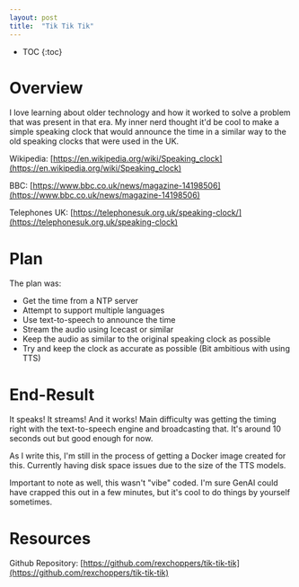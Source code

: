 ```yaml
---
layout: post
title:  "Tik Tik Tik"
---
```


* TOC
{:toc}

# Overview
I love learning about older technology and how it worked to solve a problem that was present in that era. My inner nerd thought it'd be cool to make a simple speaking clock that would announce the time in a similar way to the old speaking clocks that were used in the UK.

Wikipedia: [https://en.wikipedia.org/wiki/Speaking_clock](https://en.wikipedia.org/wiki/Speaking_clock)

BBC: [https://www.bbc.co.uk/news/magazine-14198506](https://www.bbc.co.uk/news/magazine-14198506)

Telephones UK: [https://telephonesuk.org.uk/speaking-clock/](https://telephonesuk.org.uk/speaking-clock)

# Plan
The plan was:

- Get the time from a NTP server
- Attempt to support multiple languages
- Use text-to-speech to announce the time
- Stream the audio using Icecast or similar
- Keep the audio as similar to the original speaking clock as possible
- Try and keep the clock as accurate as possible (Bit ambitious with using TTS)

# End-Result
It speaks! It streams! And it works! Main difficulty was getting the timing right with the text-to-speech engine and broadcasting that. It's around 10 seconds out but good enough for now.

As I write this, I'm still in the process of getting a Docker image created for this. Currently having disk space issues due to the size of the TTS models.

Important to note as well, this wasn't "vibe" coded. I'm sure GenAI could have crapped this out in a few minutes, but it's cool to do things by yourself sometimes. 

# Resources

Github Repository: [https://github.com/rexchoppers/tik-tik-tik](https://github.com/rexchoppers/tik-tik-tik)